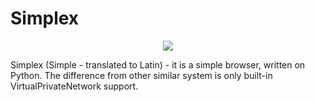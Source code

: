 # Simplex

<p align="center">
  <img src="https://user-images.githubusercontent.com/105108977/184349585-e8706b34-59c4-47a9-a81c-fa9072f74b56.png">
</p>

Simplex (Simple - translated to Latin) - it is a simple browser, written on Python. The difference from other similar system is only built-in VirtualPrivateNetwork support.
